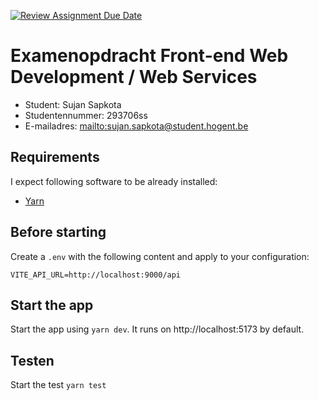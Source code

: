 [![Review Assignment Due Date](https://classroom.github.com/assets/deadline-readme-button-24ddc0f5d75046c5622901739e7c5dd533143b0c8e959d652212380cedb1ea36.svg)](https://classroom.github.com/a/TA_3CB_a)

# Examenopdracht Front-end Web Development / Web Services

- Student: Sujan Sapkota
- Studentennummer: 293706ss
- E-mailadres: <mailto:sujan.sapkota@student.hogent.be>

## Requirements

I expect following software to be already installed:

- [Yarn](https://yarnpkg.com)

## Before starting

Create a `.env` with the following content and apply to your configuration:

`VITE_API_URL=http://localhost:9000/api`

## Start the app

Start the app using `yarn dev`. It runs on http://localhost:5173 by default.

## Testen

Start the test `yarn test`
